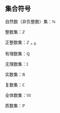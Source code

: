 ## 集合符号

自然数（非负整数）集：$\mathbb{N}$

整数集：$\mathbb{Z}$

正整数集：$\mathbb{Z}_{>0}$

有理数集：$\mathbb{Q}$

无理数集：$\mathbb{I}$

实数集：$\mathbb{R}$

复数集：$\mathbb{C}$

全体数集：$\mathbb{W}$

质数集：$\mathbb{P}$
